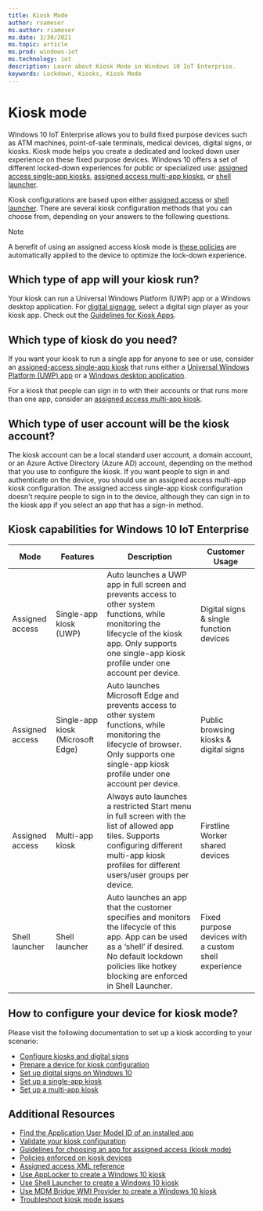 ```yaml
---
title: Kiosk Mode
author: rsameser
ms.author: riameser
ms.date: 3/30/2021
ms.topic: article
ms.prod: windows-iot
ms.technology: iot
description: Learn about Kiosk Mode in Windows 10 IoT Enterprise.
keywords: Lockdown, Kiosks, Kiosk Mode
---
```


# Kiosk mode  
Windows 10 IoT Enterprise allows you to build fixed purpose devices such as ATM machines, point-of-sale terminals, medical devices, digital signs, or kiosks. Kiosk mode helps you create a dedicated and locked down user experience on these fixed purpose devices. Windows 10 offers a set of different locked-down experiences for public or specialized use: [assigned access single-app kiosks](./Single-App-Kiosk.md), [assigned access multi-app kiosks](./Multi-App-Kiosk.md), or [shell launcher](./Shell-Launcher.md).

Kiosk configurations are based upon either [assigned access](https://docs.microsoft.com/windows/configuration/guidelines-for-assigned-access-app) or [shell launcher](./Shell-Launcher.md). There are several kiosk configuration methods that you can choose from, depending on your answers to the following questions.

> [!NOTE]
>
> A benefit of using an assigned access kiosk mode is [these policies](https://docs.microsoft.com/windows/configuration/kiosk-policies) are automatically applied to the device to optimize the lock-down experience.


## Which type of app will your kiosk run?
Your kiosk can run a Universal Windows Platform (UWP) app or a Windows desktop application. For [digital signage](https://docs.microsoft.com/windows/configuration/setup-digital-signage), select a digital sign player as your kiosk app. Check out the [Guidelines for Kiosk Apps](https://docs.microsoft.com/windows/configuration/guidelines-for-assigned-access-app).

## Which type of kiosk do you need?
If you want your kiosk to run a single app for anyone to see or use, consider an [assigned-access single-app kiosk](./Single-App-Kiosk.md) that runs either a [Universal Windows Platform (UWP) app](https://docs.microsoft.com/windows/configuration/kiosk-methods#uwp) or a [Windows desktop application](https://docs.microsoft.com/windows/configuration/kiosk-methods#classic).

For a kiosk that people can sign in to with their accounts or that runs more than one app, consider an [assigned access multi-app kiosk](https://docs.microsoft.com/windows/configuration/kiosk-methods#desktop).

## Which type of user account will be the kiosk account?
The kiosk account can be a local standard user account, a domain account, or an Azure Active Directory (Azure AD) account, depending on the method that you use to configure the kiosk. If you want people to sign in and authenticate on the device, you should use an assigned access multi-app kiosk configuration. The assigned access single-app kiosk configuration doesn't require people to sign in to the device, although they can sign in to the kiosk app if you select an app that has a sign-in method.


## Kiosk capabilities for Windows 10 IoT Enterprise
| Mode | Features | Description | Customer Usage  |
|------|----------|------------ |-----------------|
| Assigned access | Single-app kiosk (UWP)  | Auto launches a UWP app in full screen and prevents access to other system functions, while monitoring the lifecycle of the kiosk app. Only supports one single-app kiosk profile under one account per device. | Digital signs & single function devices
| Assigned access | Single-app kiosk (Microsoft Edge) | Auto launches Microsoft Edge and prevents access to other system functions, while monitoring the lifecycle of browser. Only supports one single-app kiosk profile under one account per device. | Public browsing kiosks & digital signs |
| Assigned access | Multi-app kiosk | Always auto launches a restricted Start menu in full screen with the list of allowed app tiles. Supports configuring different multi-app kiosk profiles for different users/user groups per device. | Firstline Worker shared devices |
| Shell launcher | Shell launcher | Auto launches an app that the customer specifies and monitors the lifecycle of this app. App can be used as a ‘shell’ if desired. No default lockdown policies like hotkey blocking are enforced in Shell Launcher. | Fixed purpose devices with a custom shell experience |

## How to configure your device for kiosk mode?
Please visit the following documentation to set up a kiosk according to your scenario:
* [Configure kiosks and digital signs](https://docs.microsoft.com/windows/configuration/kiosk-methods)
* [Prepare a device for kiosk configuration](https://docs.microsoft.com/windows/configuration/kiosk-prepare)
* [Set up digital signs on Windows 10](https://docs.microsoft.com/windows/configuration/setup-digital-signage)
* [Set up a single-app kiosk](https://docs.microsoft.com/windows/configuration/kiosk-single-app)
* [Set up a multi-app kiosk](https://docs.microsoft.com/windows/configuration/lock-down-windows-10-to-specific-apps)

## Additional Resources
* [Find the Application User Model ID of an installed app](https://docs.microsoft.com/windows/configuration/find-the-application-user-model-id-of-an-installed-app)
* [Validate your kiosk configuration](https://docs.microsoft.com/windows/configuration/kiosk-validate)
* [Guidelines for choosing an app for assigned access (kiosk mode)](https://docs.microsoft.com/windows/configuration/guidelines-for-assigned-access-app)
* [Policies enforced on kiosk devices](https://docs.microsoft.com/windows/configuration/kiosk-policies)
* [Assigned access XML reference](https://docs.microsoft.com/windows/configuration/kiosk-xml)
* [Use AppLocker to create a Windows 10 kiosk](https://docs.microsoft.com/windows/configuration/lock-down-windows-10-applocker)
* [Use Shell Launcher to create a Windows 10 kiosk](https://docs.microsoft.com/windows/configuration/kiosk-shelllauncher)
* [Use MDM Bridge WMI Provider to create a Windows 10 kiosk](https://docs.microsoft.com/windows/configuration/kiosk-mdm-bridge)
* [Troubleshoot kiosk mode issues](https://docs.microsoft.com/windows/configuration/kiosk-troubleshoot)
